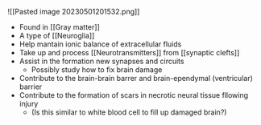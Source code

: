![[Pasted image 20230501201532.png]]

- Found in [[Gray matter]]
- A type of [[Neuroglia]]
- Help mantain ionic balance of extracellular fluids
- Take up and process [[Neurotransmitters]] from [[synaptic clefts]]
- Assist in the formation new synapses and circuits
	- Possibly study how to fix brain damage
- Contribute to the brain-brain barrer and brain-ependymal (ventricular) barrier
- Contribute to the formation of scars in necrotic neural tissue fllowing injury
	- (Is this similar to white blood cell to fill up damaged brain?)
